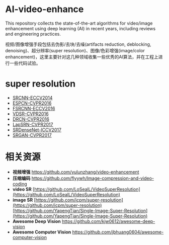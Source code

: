 # AI-video-enhance
This repository collects the state-of-the-art algorithms for video/image enhancement using deep learning (AI) in recent years, including reviews and engineering practices.

视频/图像增强手段包括去伪影/去块/去噪(artifacts reduction, deblocking, denoising)、超分辨率(super resolution)、图像/色彩增强(image/color enhancement)，这里主要针对这几种领域收集一些优秀的AI算法，并在工程上进行一些代码试验。

# super resolution

- [SRCNN-ECCV2014](https://github.com/jlygit/AI-video-enhance/blob/master/super%20resolution/SRCNN-ECCV2014.md) 
- [ESPCN-CVPR2016](https://github.com/jlygit/AI-video-enhance/blob/master/super%20resolution/ESPCN-CVPR2016.md) 
- [FSRCNN-ECCV2016](https://github.com/jlygit/AI-video-enhance/blob/master/super%20resolution/FSRCNN-ECCV2016.md) 
- [VDSR-CVPR2016](https://github.com/jlygit/AI-video-enhance/blob/master/super%20resolution/VDSR-CVPR2016.md) 
- [DRCN-CVPR2016](https://github.com/jlygit/AI-video-enhance/blob/master/super%20resolution/DRCN-CVPR2016.md) 
- [LapSRN-CVPR2017](https://github.com/jlygit/AI-video-enhance/blob/master/super%20resolution/LapSRN-CVPR2017.md) 
- [SRDenseNet-ICCV2017](https://github.com/jlygit/AI-video-enhance/blob/master/super%20resolution/SRDenseNet-ICCV2017.md) 
- [SRGAN-CVPR2017](https://github.com/jlygit/AI-video-enhance/blob/master/super%20resolution/SRGAN-CVPR2017.md) 

# 相关资源
- **视频增强** https://github.com/yulunzhang/video-enhancement  
- **压缩编码** https://github.com/flyywh/Image-compression-and-video-coding  
- **video SR**
[https://github.com/LoSealL/VideoSuperResolution](https://github.com/LoSealL/VideoSuperResolution)
- **image SR**
[https://github.com/icpm/super-resolution](https://github.com/icpm/super-resolution)
[https://github.com/YapengTian/Single-Image-Super-Resolution](https://github.com/YapengTian/Single-Image-Super-Resolution)
- **Awesome Deep Vision** https://github.com/kjw0612/awesome-deep-vision
- **Awesome Computer Vision** https://github.com/jbhuang0604/awesome-computer-vision

